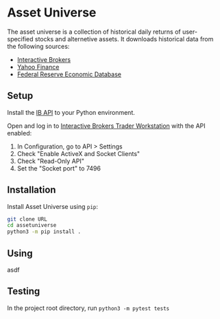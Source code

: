 Asset Universe
==============

The asset universe is a collection of historical daily returns of user-specified stocks and alternetive assets. It downloads historical data from the following sources:

- [Interactive Brokers](https://www.interactivebrokers.com/en/home.php)
- [Yahoo Finance](https://finance.yahoo.com/)
- [Federal Reserve Economic Database](https://fred.stlouisfed.org/series/GOLDAMGBD228NLBM)

## Setup

Install the [IB API](https://interactivebrokers.github.io/tws-api/initial_setup.html#install) to your Python environment.

Open and log in to [Interactive Brokers Trader Workstation](https://www.interactivebrokers.com/en/index.php?f=14099) with the API enabled:
1. In Configuration, go to API > Settings
2. Check "Enable ActiveX and Socket Clients"
3. Check "Read-Only API"
4. Set the "Socket port" to 7496

## Installation

Install Asset Universe using `pip`:

```bash
git clone URL
cd assetuniverse
python3 -m pip install .
```

## Using
asdf

## Testing
In the project root directory, run `python3 -m pytest tests`
